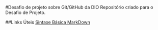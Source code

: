 #Desafio de projeto sobre Git/GitHub da DIO
Repositório criado para o Desafio de Projeto.

##Links Úteis
[Sintaxe Básica MarkDown](https://www.markdownguide.org/basic-syntax/)
